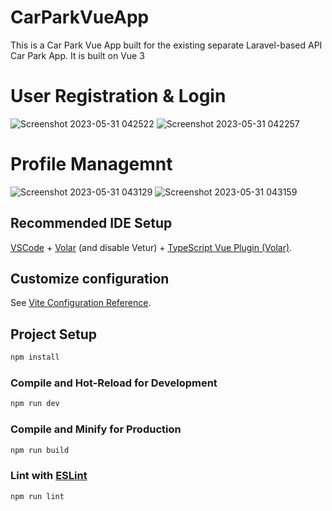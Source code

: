 # CarParkVueApp

This is a Car Park Vue App built for the existing separate Laravel-based API Car Park App. It is built on Vue 3

# User Registration & Login
![Screenshot 2023-05-31 042522](https://github.com/Ngozistephen/CarParkVueApp/assets/60478145/cd9d54e3-364f-4149-be59-aa57140f969a)
![Screenshot 2023-05-31 042257](https://github.com/Ngozistephen/CarParkVueApp/assets/60478145/d47b9368-2c1f-4872-8fe3-bbf89b212f69)

# Profile Managemnt 
![Screenshot 2023-05-31 043129](https://github.com/Ngozistephen/CarParkVueApp/assets/60478145/eab9c36a-3164-472f-9199-d4218ff579f6)
![Screenshot 2023-05-31 043159](https://github.com/Ngozistephen/CarParkVueApp/assets/60478145/18dd27f4-045a-4c66-bb21-108d4b70c8bf)

## Recommended IDE Setup

[VSCode](https://code.visualstudio.com/) + [Volar](https://marketplace.visualstudio.com/items?itemName=Vue.volar) (and disable Vetur) + [TypeScript Vue Plugin (Volar)](https://marketplace.visualstudio.com/items?itemName=Vue.vscode-typescript-vue-plugin).

## Customize configuration

See [Vite Configuration Reference](https://vitejs.dev/config/).

## Project Setup

```sh
npm install
```

### Compile and Hot-Reload for Development

```sh
npm run dev
```

### Compile and Minify for Production

```sh
npm run build
```

### Lint with [ESLint](https://eslint.org/)

```sh
npm run lint
```
